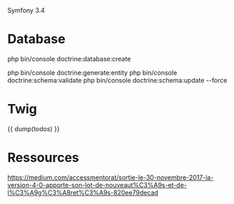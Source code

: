 Symfony 3.4

# Database
php bin/console doctrine:database:create

php bin/console doctrine:generate:entity
  php bin/console doctrine:schema:validate
  php bin/console doctrine:schema:update --force

# Twig
{{ dump(todos) }}



# Ressources
https://medium.com/accessmentorat/sortie-le-30-novembre-2017-la-version-4-0-apporte-son-lot-de-nouveaut%C3%A9s-et-de-l%C3%A9g%C3%A8ret%C3%A9s-820ee79decad
